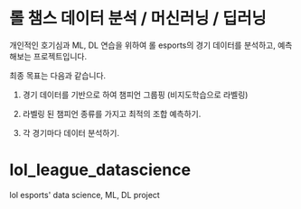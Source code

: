 # 롤 챔스 데이터 분석 / 머신러닝 / 딥러닝

개인적인 호기심과 ML, DL 연습을 위하여 롤 esports의 경기 데이터를 분석하고, 예측해보는 프로젝트입니다.

최종 목표는 다음과 같습니다.

1. 경기 데이터를 기반으로 하여 챔피언 그룹핑 (비지도학습으로 라벨링)

2. 라벨링 된 챔피언 종류를 가지고 최적의 조합 예측하기.

3. 각 경기마다 데이터 분석하기.

# lol_league_datascience
lol esports' data science, ML, DL project
